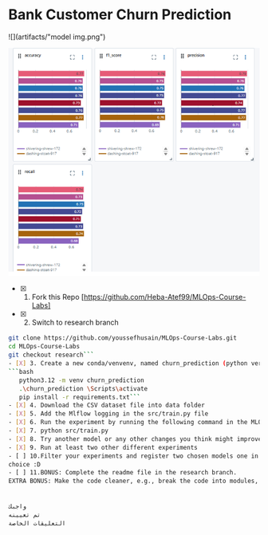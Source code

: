 # Bank Customer Churn Prediction
![](artifacts/"model img.png")

![](artifacts/img1acc.png)




- [X] 1. Fork this Repo [https://github.com/Heba-Atef99/MLOps-Course-Labs]
- [X] 2. Switch to research branch
```bash
git clone https://github.com/youssefhusain/MLOps-Course-Labs.git
cd MLOps-Course-Labs
git checkout research```
- [X] 3. Create a new conda/venvenv, named churn_prediction (python version 3.12) & install the requirements
```bash
   python3.12 -m venv churn_prediction 
   .\churn_prediction \Scripts\activate
   pip install -r requirements.txt```
- [X] 4. Download the CSV dataset file into data folder
- [X] 5. Add the Mlflow logging in the src/train.py file
- [X] 6. Run the experiment by running the following command in the MLOps-Course-Labs directory
- [X] 7. python src/train.py
- [X] 8. Try another model or any other changes you think might improve the performance
- [X] 9. Run at least two other different experiments
- [ ] 10.Filter your experiments and register two chosen models one in staging and the other in production, you’ll need to justify your
choice :D
- [ ] 11.BONUS: Complete the readme file in the research branch.
EXTRA BONUS: Make the code cleaner, e.g., break the code into modules, add logging, .. etc


واجبك
تم تعيينه
التعليقات الخاصة

